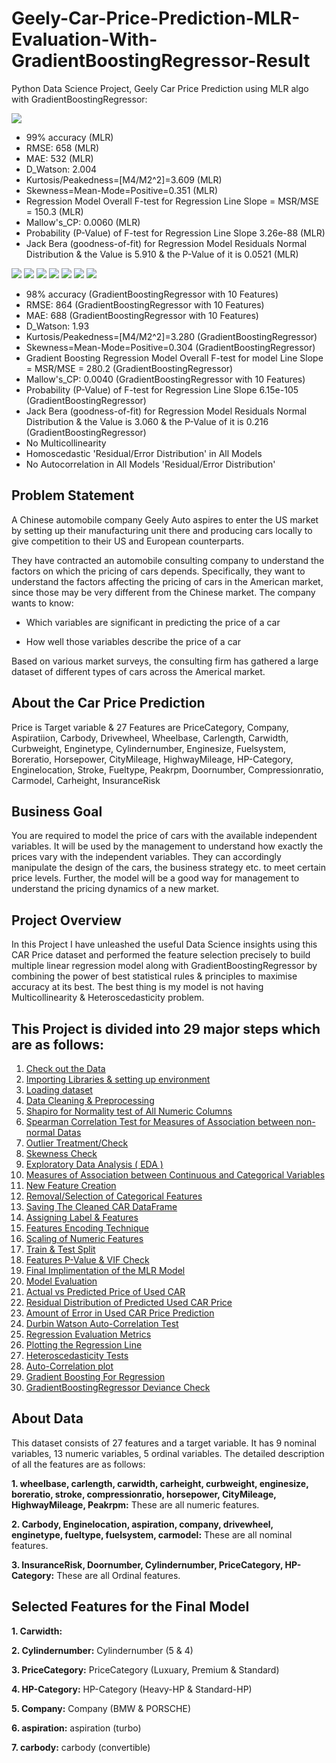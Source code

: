 # Geely-Car-Price-Prediction-MLR-Evaluation-With-GradientBoostingRegressor-Result
Python Data Science Project, Geely Car Price Prediction using MLR algo with GradientBoostingRegressor:

![](Images/Car1.JPG)

- 99% accuracy (MLR)
- RMSE: 658 (MLR)
- MAE: 532 (MLR)
- D_Watson: 2.004
- Kurtosis/Peakedness=[M4/M2^2]=3.609 (MLR)
- Skewness=Mean-Mode=Positive=0.351 (MLR)
- Regression Model Overall F-test for Regression Line Slope = MSR/MSE = 150.3 (MLR)
- Mallow's_CP: 0.0060 (MLR)
- Probability (P-Value) of F-test for Regression Line Slope 3.26e-88 (MLR)
- Jack Bera (goodness-of-fit) for Regression Model Residuals Normal Distribution & the Value is 5.910 & the P-Value of it is 0.0521 (MLR)

![](Images/Car3.JPG)
![](Images/Car4.JPG)
![](Images/Car5.JPG)
![](Images/Car6.JPG)
![](Images/Car7.JPG)
![](Images/Car8.JPG)
![](Images/Car9.JPG)

- 98% accuracy (GradientBoostingRegressor with 10 Features)
- RMSE: 864 (GradientBoostingRegressor with 10 Features)
- MAE: 688 (GradientBoostingRegressor with 10 Features)
- D_Watson: 1.93
- Kurtosis/Peakedness=[M4/M2^2]=3.280 (GradientBoostingRegressor)
- Skewness=Mean-Mode=Positive=0.304 (GradientBoostingRegressor)
- Gradient Boosting Regression Model Overall F-test for model Line Slope = MSR/MSE = 280.2 (GradientBoostingRegressor)
- Mallow's_CP: 0.0040 (GradientBoostingRegressor with 10 Features)
- Probability (P-Value) of F-test for Regression Line Slope 6.15e-105 (GradientBoostingRegressor)
- Jack Bera (goodness-of-fit) for Regression Model Residuals Normal Distribution & the Value is 3.060 & the P-Value of it is 0.216 (GradientBoostingRegressor)
- No Multicollinearity
- Homoscedastic 'Residual/Error Distribution' in All Models
- No Autocorrelation in All Models 'Residual/Error Distribution'

## Problem Statement
A Chinese automobile company Geely Auto aspires to enter the US market by setting up their manufacturing unit there and producing cars locally to give competition to their US and European counterparts.

They have contracted an automobile consulting company to understand the factors on which the pricing of cars depends. Specifically, they want to understand the factors affecting the pricing of cars in the American market, since those may be very different from the Chinese market. The company wants to know:

- Which variables are significant in predicting the price of a car

- How well those variables describe the price of a car

Based on various market surveys, the consulting firm has gathered a large dataset of different types of cars across the Americal market.

## About the Car Price Prediction
Price is Target variable & 27 Features are PriceCategory, Company, Aspiratiion, Carbody, Drivewheel, Wheelbase, Carlength, Carwidth, Curbweight, Enginetype, Cylindernumber, Enginesize, Fuelsystem, Boreratio, Horsepower, CityMileage, HighwayMileage, HP-Category, Enginelocation, Stroke, Fueltype, Peakrpm, Doornumber, Compressionratio, Carmodel, Carheight, InsuranceRisk

## Business Goal
You are required to model the price of cars with the available independent variables. It will be used by the management to understand how exactly the prices vary with the independent variables. They can accordingly manipulate the design of the cars, the business strategy etc. to meet certain price levels. Further, the model will be a good way for management to understand the pricing dynamics of a new market.

## Project Overview
In this Project I have unleashed the useful Data Science insights using this CAR Price dataset and performed the feature selection precisely to build multiple linear regression model along with GradientBoostingRegressor by combining the power of best statistical rules & principles to maximise accuracy at its best. The best thing is my model is not having Multicollinearity & Heteroscedasticity problem.

## This Project is divided into 29 major steps which are as follows:
1. [Check out the Data](#data-check)
2. [Importing Libraries & setting up environment](#imp-lib)
3. [Loading dataset](#data-load)
4. [Data Cleaning & Preprocessing](#prep-clean)
5. [Shapiro for Normality test of All Numeric Columns](#shapiro-norm)
6. [Spearman Correlation Test for Measures of Association between non-normal Datas](#spear-corr)
7. [Outlier Treatment/Check](#out-check)
8. [Skewness Check](#skew-check)
9. [Exploratory Data Analysis ( EDA )](#data-expo)
10. [Measures of Association between Continuous and Categorical Variables](#cat-measure)
11. [New Feature Creation](#new-feature)
12. [Removal/Selection of Categorical Features](#feature-select)
13. [Saving The Cleaned CAR DataFrame](#save-clean)
14. [Assigning Label & Features](#Labe-Feature)
15. [Features Encoding Technique](#Features-Encoding)
16. [Scaling of Numeric Features](#scale-feature)
17. [Train & Test Split](#data-split)
18. [Features P-Value & VIF Check](#p-vif)
19. [Final Implimentation of the MLR Model](#final-model)
20. [Model Evaluation](#mod-eval)
21. [Actual vs Predicted Price of Used CAR](#actual-predicted)
22. [Residual Distribution of Predicted Used CAR Price](#re-dit)
23. [Amount of Error in Used CAR Price Prediction](#amt-er)
24. [Durbin Watson Auto-Correlation Test](#dur-wat)
25. [Regression Evaluation Metrics](#mod-eval)
26. [Plotting the Regression Line](#reg-plot)
27. [Heteroscedasticity Tests](#het-test)
28. [Auto-Correlation plot](#auto-plot)
29. [Gradient Boosting For Regression](#grad-boost)
30. [GradientBoostingRegressor Deviance Check](#grad-boost)

## About Data
This dataset consists of 27 features and a target variable. It has 9 nominal variables, 13 numeric variables, 5 ordinal variables. The detailed description of all the features are as follows:

**1. wheelbase, carlength, carwidth, carheight, curbweight, enginesize, boreratio, stroke, compressionratio, horsepower, CityMileage, HighwayMileage, Peakrpm:** These are all numeric features.

**2. Carbody, Enginelocation, aspiration, company, drivewheel, enginetype, fueltype, fuelsystem, carmodel:** These are all nominal features.

**3. InsuranceRisk, Doornumber, Cylindernumber, PriceCategory, HP-Category:** These are all Ordinal features.

## Selected Features for the Final Model
**1. Carwidth:**

**2. Cylindernumber:** Cylindernumber (5 & 4)

**3. PriceCategory:** PriceCategory (Luxuary, Premium & Standard)

**4. HP-Category:** HP-Category (Heavy-HP & Standard-HP)

**5. Company:** Company (BMW & PORSCHE)

**6. aspiration:** aspiration (turbo)

**7. carbody:** carbody (convertible)
